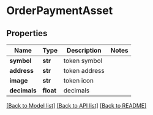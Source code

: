 # OrderPaymentAsset

## Properties
Name | Type | Description | Notes
------------ | ------------- | ------------- | -------------
**symbol** | **str** | token symbol | 
**address** | **str** | token address | 
**image** | **str** | token icon | 
**decimals** | **float** | decimals | 

[[Back to Model list]](../README.md#documentation-for-models) [[Back to API list]](../README.md#documentation-for-api-endpoints) [[Back to README]](../README.md)


